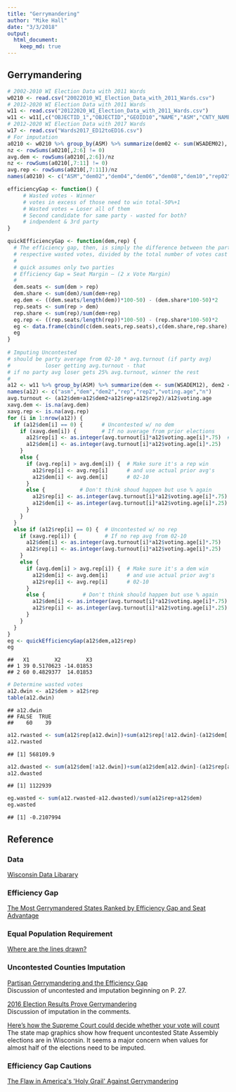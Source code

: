```yaml
---
title: "Gerrymandering"
author: "Mike Hall"
date: "3/3/2018"
output:
  html_document:
    keep_md: true
---
```






## Gerrymandering


```r
# 2002-2010 WI Election Data with 2011 Wards
w0210 <- read.csv("20022010_WI_Election_Data_with_2011_Wards.csv")
# 2012-2020 WI Election Data with 2011 Wards 
w11 <- read.csv("20122020_WI_Election_Data_with_2011_Wards.csv")
w11 <- w11[,c("OBJECTID_1","OBJECTID","GEOID10","NAME","ASM","CNTY_NAME","PERSONS18","WSADEM12","WSADEM14","WSADEM16","WSADEM212","WSAREP12","WSAREP14","WSAREP16","WSAREP212","WSAREP214")]
# 2012-2020 WI Election Data with 2017 Wards
w17 <- read.csv("Wards2017_ED12toED16.csv")
# For imputation
a0210 <- w0210 %>% group_by(ASM) %>% summarize(dem02 <- sum(WSADEM02), dem04 <- sum(WSADEM04), dem06 <- sum(WSADEM06), dem08 <- sum(WSADEM08), dem10 <- sum(WSADEM10), rep02 <- sum(WSAREP02), rep04 <- sum(WSAREP04), rep06 <- sum(WSAREP06), rep08 <- sum(WSAREP08), rep10 <- sum(WSAREP10), voting.age <- sum(PERSONS18), n())
nz <- rowSums(a0210[,2:6] != 0)
avg.dem <- rowSums(a0210[,2:6])/nz
nz <- rowSums(a0210[,7:11] != 0)
avg.rep <- rowSums(a0210[,7:11])/nz
names(a0210) <- c("ASM","dem02","dem04","dem06","dem08","dem10","rep02","rep04","rep06","rep08","rep10","voting.age","n")
```


```r
efficiencyGap <- function() {
     # Wasted votes - Winner
     # votes in excess of those need to win total-50%+1
     # Wasted votes = Loser all of them
     # Second candidate for same party - wasted for both?
     # indpendent & 3rd party
}

quickEfficiencyGap <- function(dem,rep) {
  # The efficiency gap, then, is simply the difference between the parties
  # respective wasted votes, divided by the total number of votes cast in   # the election.
  #
  # quick assumes only two parties
  # Efficiency Gap = Seat Margin – (2 x Vote Margin)
  #
  dem.seats <- sum(dem > rep)
  dem.share <- sum(dem)/sum(dem+rep)
  eg.dem <- ((dem.seats/length(dem))*100-50) - (dem.share*100-50)*2
  rep.seats <- sum(rep > dem)
  rep.share <- sum(rep)/sum(dem+rep)
  eg.rep <- ((rep.seats/length(rep))*100-50) - (rep.share*100-50)*2
  eg <- data.frame(cbind(c(dem.seats,rep.seats),c(dem.share,rep.share),c(eg.dem,eg.rep)))
  eg
}
  
# Imputing Uncontested
# should be party average from 02-10 * avg.turnout (if party avg)
#           loser getting avg.turnout - that
# if no party avg loser gets 25% avg.turnout, winner the rest
#
a12 <- w11 %>% group_by(ASM) %>% summarize(dem <- sum(WSADEM12), dem2 <- sum(WSADEM212), rep <- sum(WSAREP12), rep2 <- sum(WSAREP212), voting.age <- sum(PERSONS18),n())
names(a12) <- c("asm","dem","dem2","rep","rep2","voting.age","n")
avg.turnout <- (a12$dem+a12$dem2+a12$rep+a12$rep2)/a12$voting.age
xavg.dem <- is.na(avg.dem) 
xavg.rep <- is.na(avg.rep)
for (i in 1:nrow(a12)) {
  if (a12$dem[i] == 0) {      # Uncontested w/ no dem
    if (xavg.dem[i]) {        # If no average from prior elections
      a12$rep[i] <- as.integer(avg.turnout[i]*a12$voting.age[i]*.75)  # use avg turnout %
      a12$dem[i] <- as.integer(avg.turnout[i]*a12$voting.age[i]*.25)
    }
    else {
      if (avg.rep[i] > avg.dem[i]) {  # Make sure it's a rep win
        a12$rep[i] <- avg.rep[i]      # and use actual prior avg's
        a12$dem[i] <- avg.dem[i]      # 02-10
      }
      else {           # Don't think shoud happen but use % again
        a12$rep[i] <- as.integer(avg.turnout[i]*a12$voting.age[i]*.75)
        a12$dem[i] <- as.integer(avg.turnout[i]*a12$voting.age[i]*.25)
      }
    }
  }
  else if (a12$rep[i] == 0) {  # Uncontested w/ no rep
    if (xavg.rep[i]) {         # If no rep avg from 02-10    
      a12$dem[i] <- as.integer(avg.turnout[i]*a12$voting.age[i]*.75)   # use avg turnout %
      a12$rep[i] <- as.integer(avg.turnout[i]*a12$voting.age[i]*.25)
    }
    else {
      if (avg.dem[i] > avg.rep[i]) {  # Make sure it's a dem win
        a12$dem[i] <- avg.dem[i]      # and use actual prior avg's
        a12$rep[i] <- avg.rep[i]      # 02-10
      }
      else {            # Don't think should happen but use % again
        a12$dem[i] <- as.integer(avg.turnout[i]*a12$voting.age[i]*.75) # use avg turnout %
        a12$rep[i] <- as.integer(avg.turnout[i]*a12$voting.age[i]*.25)    
      }
    }
  }
}
eg <- quickEfficiencyGap(a12$dem,a12$rep)
eg
```

```
##   X1        X2        X3
## 1 39 0.5170623 -14.01853
## 2 60 0.4829377  14.01853
```

```r
# Determine wasted votes
a12.dwin <- a12$dem > a12$rep
table(a12.dwin)
```

```
## a12.dwin
## FALSE  TRUE 
##    60    39
```

```r
a12.rwasted <- sum(a12$rep[a12.dwin])+sum(a12$rep[!a12.dwin]-(a12$dem[!a12.dwin]+1))
a12.rwasted
```

```
## [1] 568109.9
```

```r
a12.dwasted <- sum(a12$dem[!a12.dwin])+sum(a12$dem[a12.dwin]-(a12$rep[a12.dwin]+1))
a12.dwasted
```

```
## [1] 1122939
```

```r
eg.wasted <- sum(a12.rwasted-a12.dwasted)/sum(a12$rep+a12$dem)
eg.wasted
```

```
## [1] -0.2107994
```

## Reference

### Data

[Wisconsin Data Libarary](http://legis.wisconsin.gov/ltsb/gis/data/)

### Efficiency Gap
[The Most Gerrymandered States Ranked by Efficiency Gap and Seat Advantage](https://www.azavea.com/blog/2017/07/19/gerrymandered-states-ranked-efficiency-gap-seat-advantage/)

### Equal Population Requirement

[Where are the lines drawn?](http://redistricting.lls.edu/where.php)

### Uncontested Counties Imputation

[Partisan Gerrymandering and the Efficiency Gap](https://chicagounbound.uchicago.edu/cgi/viewcontent.cgi?referer=https://www.google.com/&httpsredir=1&article=1946&context=public_law_and_legal_theory)  
Discussion of uncontested and imputation beginning on P. 27.


[2016 Election Results Prove
Gerrymandering](https://urbanmilwaukee.com/2016/12/28/data-wonk-2016-election-results-prove-gerrymandering/)  
Discussion of imputation in the comments.

[Here’s how the Supreme Court could
decide whether your vote will count](https://www.washingtonpost.com/graphics/2017/politics/courts-law/gerrymander/?utm_term=.b3c0a0b9d31d)  
The state map graphics show how frequent uncontested State Assembly elections are in Wisconsin. It seems a major concern when values for almost half of the elections need to be imputed. 

### Efficiency Gap Cautions

[The Flaw in America's 'Holy Grail' Against Gerrymandering](https://www.theatlantic.com/science/archive/2018/01/efficiency-gap-gerrymandering/551492/)

